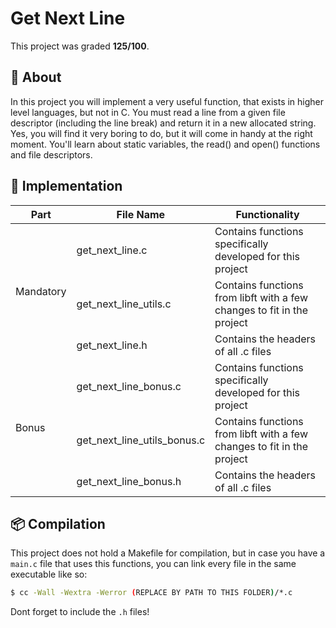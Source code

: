 # **Get Next Line**
This project was graded <strong>125/100</strong>.


## 📒 **About**
In this project you will implement a very useful function, that exists in higher level languages, but not in C. You must read a line from a given file descriptor (including the line break) and return it in a new allocated string. Yes, you will find it very boring to do, but it will come in handy at the right moment. You'll learn about static variables, the read() and open() functions and file descriptors.


## 🔧 **Implementation**
<table>
	<thead>
		<tr>
			<th>Part</th>
			<th>File Name</th>
			<th>Functionality</th>
		</tr>
	</thead>
	<tbody>
		<tr>
			<td rowspan = 3>Mandatory</td>
			<td>get_next_line.c</td>
			<td>Contains functions specifically developed for this project</td>
		</tr>
		<tr>
			<td>get_next_line_utils.c</td>
			<td>Contains functions from libft with a few changes to fit in the project</td>
		</tr>
		<tr>
			<td>get_next_line.h</td>
			<td>Contains the headers of all .c files</td>
		</tr>
		<tr>
			<td rowspan = 3>Bonus</td>
			<td>get_next_line_bonus.c</td>
			<td>Contains functions specifically developed for this project</td>
		</tr>
		<tr>
			<td>get_next_line_utils_bonus.c</td>
			<td>Contains functions from libft with a few changes to fit in the project</td>
		</tr>
		<tr>
			<td>get_next_line_bonus.h</td>
			<td>Contains the headers of all .c files</td>
		</tr>
	</tbody>
</table>


## 📦 **Compilation**
This project does not hold a Makefile for compilation, but in case you have a `main.c` file that uses this functions, you can link every file in the same executable like so:

```sh
$ cc -Wall -Wextra -Werror (REPLACE BY PATH TO THIS FOLDER)/*.c
```

Dont forget to include the `.h` files!
